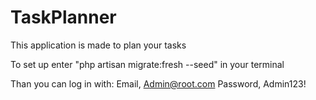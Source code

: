 # TaskPlanner
This application is made to plan your tasks

To set up enter "php artisan migrate:fresh --seed" in your terminal

Than you can log in with:
Email, Admin@root.com
Password, Admin123!
